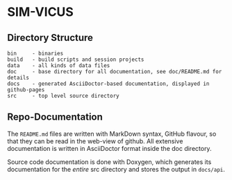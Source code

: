 # SIM-VICUS


## Directory Structure

```
bin     - binaries
build   - build scripts and session projects
data    - all kinds of data files
doc     - base directory for all documentation, see doc/README.md for details
docs    - generated AsciiDoctor-based documentation, displayed in github-pages
src     - top level source directory
```


## Repo-Documentation

The `README.md` files are written with MarkDown syntax, GitHub flavour, so that they can be read in the web-view of github.
All extensive documentation is written in AsciiDoctor format inside the doc directory.

Source code documentation is done with Doxygen, which generates its documentation for the _entire_ src directory and stores
the output in `docs/api`.


